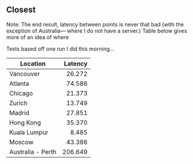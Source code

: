 ## Closest

Note:
The end result, latency between points is never that bad (with the exception of Australia— where I do not have a server.) Table below gives more of an idea of where

Tests based off one run I did this morning...

| Location          | Latency |
|-------------------|--------:|
| Vancouver         |  26.272 |
| Atlanta           |  74.586 |
| Chicago           |  21.373 |
| Zurich            |  13.749 |
| Madrid            |  27.851 |
| Hong Kong         |  35.370 |
| Kuala Lumpur      |   8.485 |
| Moscow            |  43.386 |
| Australia - Perth | 206.649 |
